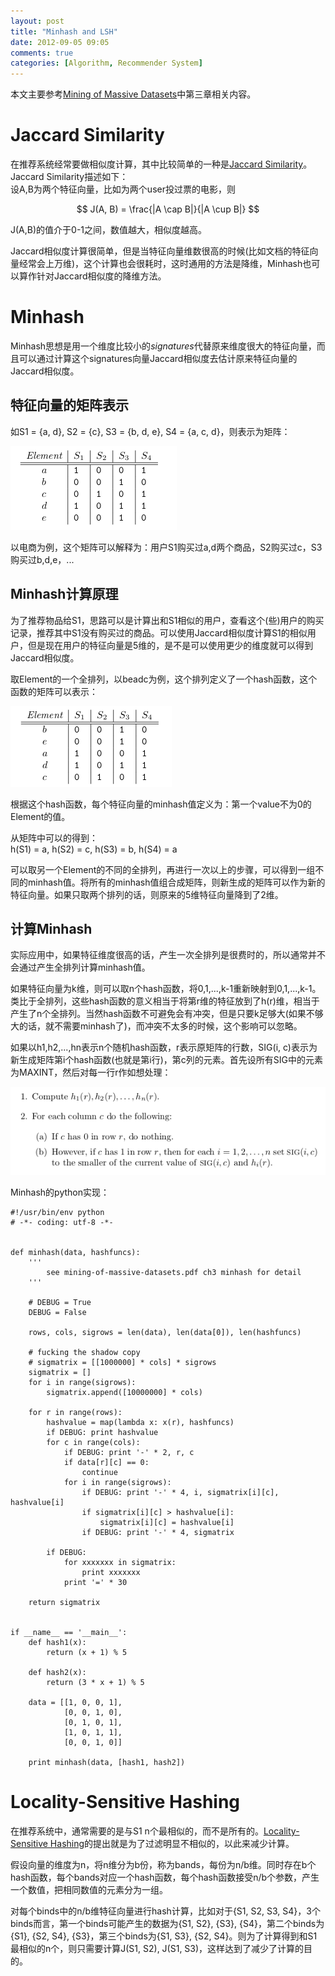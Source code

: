 ```yaml
---
layout: post
title: "Minhash and LSH"
date: 2012-09-05 09:05
comments: true
categories: [Algorithm, Recommender System]
---
```


本文主要参考[Mining of Massive Datasets](http://i.stanford.edu/~ullman/mmds.html)中第三章相关内容。

# Jaccard Similarity

在推荐系统经常要做相似度计算，其中比较简单的一种是[Jaccard Similarity](http://en.wikipedia.org/wiki/Jaccard_index)。Jaccard Similarity描述如下：  
设A,B为两个特征向量，比如为两个user投过票的电影，则  

$$
J(A, B) = \frac{|A \cap B|}{|A \cup B|}
$$

J(A,B)的值介于0-1之间，数值越大，相似度越高。

Jaccard相似度计算很简单，但是当特征向量维数很高的时候(比如文档的特征向量经常会上万维)，这个计算也会很耗时，这时通用的方法是降维，Minhash也可以算作针对Jaccard相似度的降维方法。

# Minhash

Minhash思想是用一个维度比较小的*signatures*代替原来维度很大的特征向量，而且可以通过计算这个signatures向量Jaccard相似度去估计原来特征向量的Jaccard相似度。

## 特征向量的矩阵表示

如S1 = {a, d}, S2 = {c}, S3 = {b, d, e}, S4 = {a, c, d}，则表示为矩阵：

![Matrix Representation](/images/blogpng/matrix-representation.png)

以电商为例，这个矩阵可以解释为：用户S1购买过a,d两个商品，S2购买过c，S3购买过b,d,e，...

## Minhash计算原理

为了推荐物品给S1，思路可以是计算出和S1相似的用户，查看这个(些)用户的购买记录，推荐其中S1没有购买过的商品。可以使用Jaccard相似度计算S1的相似用户，但是现在用户的特征向量是5维的，是不是可以使用更少的维度就可以得到Jaccard相似度。

取Element的一个全排列，以beadc为例，这个排列定义了一个hash函数，这个函数的矩阵可以表示：

![a permutation](/images/blogpng/permutation.png)

根据这个hash函数，每个特征向量的minhash值定义为：第一个value不为0的Element的值。

从矩阵中可以的得到：  
h(S1) = a, h(S2) = c, h(S3) = b, h(S4) = a

可以取另一个Element的不同的全排列，再进行一次以上的步骤，可以得到一组不同的minhash值。将所有的minhash值组合成矩阵，则新生成的矩阵可以作为新的特征向量。如果只取两个排列的话，则原来的5维特征向量降到了2维。

## 计算Minhash

实际应用中，如果特征维度很高的话，产生一次全排列是很费时的，所以通常并不会通过产生全排列计算minhash值。

如果特征向量为k维，则可以取n个hash函数，将0,1,...,k-1重新映射到0,1,...,k-1。类比于全排列，这些hash函数的意义相当于将第r维的特征放到了h(r)维，相当于产生了n个全排列。当然hash函数不可避免会有冲突，但是只要k足够大(如果不够大的话，就不需要minhash了)，而冲突不太多的时候，这个影响可以忽略。

如果以h1,h2,...,hn表示n个随机hash函数，r表示原矩阵的行数，SIG(i, c)表示为新生成矩阵第i个hash函数(也就是第i行)，第c列的元素。首先设所有SIG中的元素为MAXINT，然后对每一行r作如想处理：

![algo minhash](/images/blogpng/algo-minhash.png)

Minhash的python实现：

```
#!/usr/bin/env python
# -*- coding: utf-8 -*-


def minhash(data, hashfuncs):
    '''
        see mining-of-massive-datasets.pdf ch3 minhash for detail
    '''

    # DEBUG = True
    DEBUG = False

    rows, cols, sigrows = len(data), len(data[0]), len(hashfuncs)

    # fucking the shadow copy
    # sigmatrix = [[1000000] * cols] * sigrows
    sigmatrix = []
    for i in range(sigrows):
        sigmatrix.append([10000000] * cols)

    for r in range(rows):
        hashvalue = map(lambda x: x(r), hashfuncs)
        if DEBUG: print hashvalue
        for c in range(cols):
            if DEBUG: print '-' * 2, r, c
            if data[r][c] == 0:
                continue
            for i in range(sigrows):
                if DEBUG: print '-' * 4, i, sigmatrix[i][c], hashvalue[i]
                if sigmatrix[i][c] > hashvalue[i]:
                    sigmatrix[i][c] = hashvalue[i]
                if DEBUG: print '-' * 4, sigmatrix

        if DEBUG:
            for xxxxxxx in sigmatrix:
                print xxxxxxx
            print '=' * 30

    return sigmatrix


if __name__ == '__main__':
    def hash1(x):
        return (x + 1) % 5

    def hash2(x):
        return (3 * x + 1) % 5

    data = [[1, 0, 0, 1],
            [0, 0, 1, 0],
            [0, 1, 0, 1],
            [1, 0, 1, 1],
            [0, 0, 1, 0]]

    print minhash(data, [hash1, hash2])
```

# Locality-Sensitive Hashing

在推荐系统中，通常需要的是与S1 n个最相似的，而不是所有的。[Locality-Sensitive Hashing](http://en.wikipedia.org/wiki/Locality_sensitive_hashing)的提出就是为了过滤明显不相似的，以此来减少计算。

假设向量的维度为n，将n维分为b份，称为bands，每份为n/b维。同时存在b个hash函数，每个bands对应一个hash函数，每个hash函数接受n/b个参数，产生一个数值，把相同数值的元素分为一组。

对每个binds中的n/b维特征向量进行hash计算，比如对于{S1, S2, S3, S4}，3个binds而言，第一个binds可能产生的数据为{S1, S2}, {S3}, {S4}，第二个binds为{S1}, {S2, S4}, {S3}，第三个binds为{S1, S3}, {S2, S4}。则为了计算得到和S1最相似的n个，则只需要计算J(S1, S2), J(S1, S3)，这样达到了减少了计算的目的。


